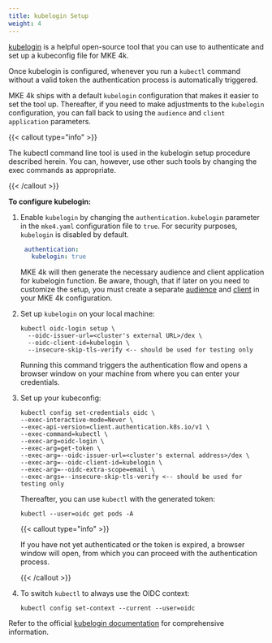 ```yaml
---
title: kubelogin Setup
weight: 4
---
```


[kubelogin](https://github.com/int128/kubelogin) is a helpful open-source tool
that you can use to authenticate and set up a kubeconfig file for MKE 4k.

Once kubelogin is configured, whenever you run a `kubectl` command without a
valid token the authentication process is automatically triggered.

MKE 4k ships with a default `kubelogin` configuration that makes it easier to
set the tool up. Thereafter, if you need to make adjustments to the `kubelogin`
configuration, you can fall back to using the `audience` and
`client application` parameters.

{{< callout type="info" >}}

The kubectl command line tool is used in the kubelogin setup procedure
described herein. You can, however, use other such tools by changing the exec
commands as appropriate.

{{< /callout >}}

**To configure kubelogin:**

1. Enable `kubelogin` by changing the `authentication.kubelogin` parameter in
   the `mke4.yaml` configuration file to `true`. For security purposes, `kubelogin` is disabled by default.

   ``` yaml
    authentication:
      kubelogin: true
    ```

   MKE 4k will then generate the necessary audience and client application for
   kubelogin function. Be aware, though, that if later on you need to customize
   the setup, you must create a separate
   [audience](../../authentication/#add-audiences) and
   [client](../../authentication/#add-third-party-client-applications) in your
   MKE 4k configuration.

2. Set up `kubelogin` on your local machine:

   ```
   kubectl oidc-login setup \
     --oidc-issuer-url=<cluster's external URL>/dex \
     --oidc-client-id=kubelogin \
     --insecure-skip-tls-verify <-- should be used for testing only
   ```

   Running this command triggers the authentication flow and opens a browser
   window on your machine from where you can enter your credentials.

3. Set up your kubeconfig:

   ```
   kubectl config set-credentials oidc \
   --exec-interactive-mode=Never \
   --exec-api-version=client.authentication.k8s.io/v1 \
   --exec-command=kubectl \
   --exec-arg=oidc-login \
   --exec-arg=get-token \
   --exec-arg=--oidc-issuer-url=<cluster's external address>/dex \
   --exec-arg=--oidc-client-id=kubelogin \
   --exec-arg=--oidc-extra-scope=email \
   --exec-args=--insecure-skip-tls-verify <-- should be used for testing only
   ```

   Thereafter, you can use `kubectl` with the generated token:

   ```
   kubectl --user=oidc get pods -A
   ```

   {{< callout type="info" >}}

   If you have not yet authenticated or the token is expired, a browser window
   will open, from which you can proceed with the authentication process.

   {{< /callout >}}

4. To switch `kubectl` to always use the OIDC context:

   ```
   kubectl config set-context --current --user=oidc
   ```

Refer to the official [kubelogin documentation](https://github.com/int128/kubelogin) for comprehensive information.
